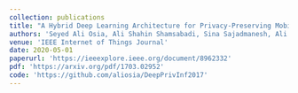 ```yaml
---
collection: publications
title: "A Hybrid Deep Learning Architecture for Privacy-Preserving Mobile Analytics"
authors: 'Seyed Ali Osia, Ali Shahin Shamsabadi, Sina Sajadmanesh, Ali Taheri, Kleomenis Katevas, Hamid R. Rabiee, Nicholas D. Lane, and Hamed Haddadi'
venue: 'IEEE Internet of Things Journal'
date: 2020-05-01
paperurl: 'https://ieeexplore.ieee.org/document/8962332'
pdf: 'https://arxiv.org/pdf/1703.02952'
code: 'https://github.com/aliosia/DeepPrivInf2017'
---
```

